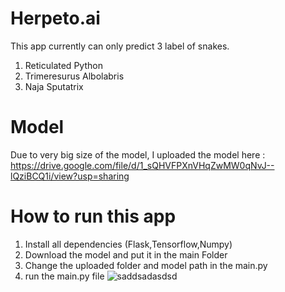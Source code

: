 # Herpeto.ai

This app currently can only predict 3 label of snakes.

1. Reticulated Python
2. Trimeresurus Albolabris
3. Naja Sputatrix


# Model
Due to very big size of the model, I uploaded the model here : https://drive.google.com/file/d/1_sQHVFPXnVHqZwMW0qNvJ--lQziBCQ1i/view?usp=sharing

# How to run this app

1. Install all dependencies (Flask,Tensorflow,Numpy)
2. Download the model and put it in the main Folder
3. Change the uploaded folder and model path in the main.py
4. run the main.py file
![saddsadasdsd](https://github.com/lavafern/Herpeto.ai/assets/84871704/eadc8144-4c9b-4d30-9052-971049111832)


